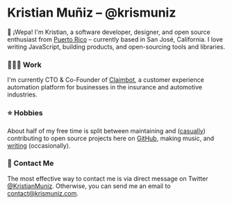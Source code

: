# Kristian Muñiz – @krismuniz

:wave: ¡Wepa! I'm Kristian, a software developer, designer, and open source enthusiast from [Puerto Rico](https://wikipedia.org/wiki/Puerto_Rico "Link to Puerto Rico's Wikipedia Page") – currently based in San José, California. I love writing JavaScript, building products, and open-sourcing tools and libraries.

### 👨🏻‍💻 Work 

I'm currently CTO & Co-Founder of [Claimbot](https://claimbotcx.com), a customer experience automation platform for businesses in the insurance and automotive industries.

### :star: Hobbies

About half of my free time is split between maintaining and ([casually](https://krismuniz.com/posts/casual-open-source)) contributing to open source projects here on [GitHub](https://github.com/krismuniz), making music, and [writing](https://krismuniz.com/posts) (occasionally).

### :speech_balloon: Contact Me

The most effective way to contact me is via direct message on Twitter [@KristianMuniz](https://twitter.com/messages/compose?recipient_id=2361801218). Otherwise, you can send me an email to [contact@krismuniz.com](mailto:contact@krismuniz.com).
